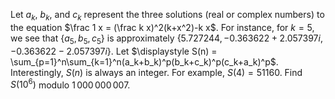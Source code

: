Let $a_k$, $b_k$, and $c_k$ represent the three solutions (real or complex numbers) to the equation
$\frac 1 x = (\frac k x)^2(k+x^2)-k x$.
For instance, for $k=5$, we see that $\{a_5, b_5, c_5 \}$ is approximately $\{5.727244, -0.363622+2.057397i, -0.363622-2.057397i\}$.
Let $\displaystyle S(n) = \sum_{p=1}^n\sum_{k=1}^n(a_k+b_k)^p(b_k+c_k)^p(c_k+a_k)^p$. 
Interestingly, $S(n)$ is always an integer. For example, $S(4) = 51160$.
Find $S(10^6)$ modulo $1\,000\,000\,007$.